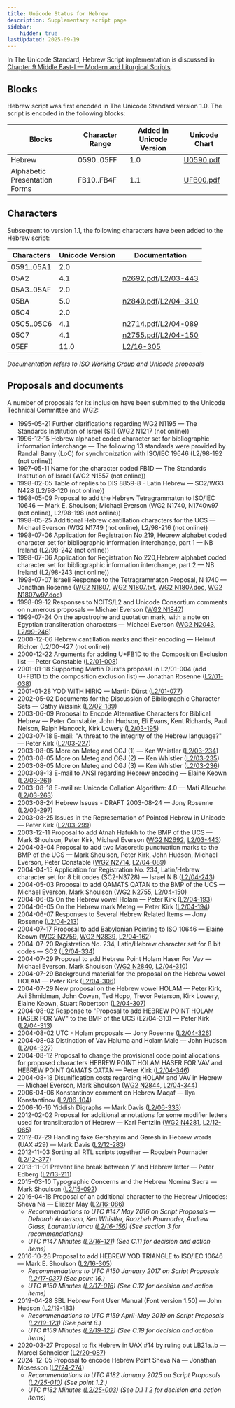 ```yaml
---
title: Unicode Status for Hebrew
description: Supplementary script page
sidebar:
    hidden: true
lastUpdated: 2025-09-19
---
```


In The Unicode Standard, Hebrew Script implementation is discussed in [Chapter 9 Middle East-I — Modern and Liturgical Scripts](https://www.unicode.org/versions/latest/core-spec/chapter-9/#G6528).

## Blocks

Hebrew script was first encoded in The Unicode Standard version 1.0. The script is encoded in the following blocks:

| Blocks  |  Character Range  |  Added in Unicode Version  |  Unicode Chart  |
| ------- | ----------------- | -------------------------- | --------------- |
| Hebrew  |  0590..05FF  |  1.0  |  [U0590.pdf](http://www.unicode.org/charts/PDF/U0590.pdf)  |
| Alphabetic Presentation Forms  |  FB10..FB4F |  1.1 |  [UFB00.pdf](http://www.unicode.org/charts/PDF/UFB00.pdf) |

## Characters

Subsequent to version 1.1, the following characters have been added to the Hebrew script:

| Characters | Unicode Version | Documentation |
| ---------- | --------------- | ------------- |
| 0591..05A1 | 2.0 |  |
| 05A2 | 4.1 | [n2692.pdf](https://www.unicode.org/wg2/docs/n2692.pdf)/[L2/03-443](http://www.unicode.org/cgi-bin/GetMatchingDocs.pl?L2/03-443) |
| 05A3..05AF | 2.0 |  |
| 05BA | 5.0 | [n2840.pdf](https://www.unicode.org/wg2/docs/n2840.pdf)/[L2/04-310](http://www.unicode.org/cgi-bin/GetMatchingDocs.pl?L2/04-310) |
| 05C4 | 2.0 |  |
| 05C5..05C6 | 4.1 | [n2714.pdf](https://www.unicode.org/wg2/docs/n2714.pdf)/[L2/04-089](http://www.unicode.org/cgi-bin/GetMatchingDocs.pl?L2/04-089) |
| 05C7 | 4.1 | [n2755.pdf](https://www.unicode.org/wg2/docs/n2755.pdf)/[L2/04-150](http://www.unicode.org/cgi-bin/GetMatchingDocs.pl?L2/04-150) |
| 05EF  |  11.0  |  [L2/16-305](http://www.unicode.org/cgi-bin/GetMatchingDocs.pl?L2/16-305)  |

_Documentation refers to [ISO Working Group](https://www.unicode.org/wg2/) and Unicode proposals_

## Proposals and documents

A number of proposals for its inclusion have been submitted to the Unicode Technical Committee and WG2:
- 1995-05-21 Further clarifications regarding WG2 N1195 — The Standards Institution of Israel  (SII) (WG2 N1217 (not online))
- 1996-12-15 Hebrew alphabet coded character set for bibliographic information interchange — The following 13 standards were provided by Randall Barry (LoC) for synchronization with ISO/IEC 19646 (L2/98-192 (not online))
- 1997-05-11 Name for the character coded FB1D — The Standards Institution of Israel (WG2 N1557 (not online))
- 1998-02-05 Table of replies to DIS 8859-8 - Latin Hebrew — SC2/WG3 N428 (L2/98-120 (not online))
- 1998-05-09 Proposal to add the Hebrew Tetragrammaton to ISO/IEC 10646 — Mark E. Shoulson; Michael Everson  (WG2 N1740, N1740w97 (not online), L2/98-198 (not online))
- 1998-05-25 Additional Hebrew cantillation characters for the UCS — Michael Everson  (WG2 N1749 (not online), L2/98-216 (not online))
- 1998-07-06 Application for Registration No.219, Hebrew alphabet coded character set for bibliographic information interchange, part 1 — NB Ireland (L2/98-242 (not online))
- 1998-07-06 Application for Registration No.220,Hebrew alphabet coded character set for bibliographic information interchange, part 2 — NB Ireland (L2/98-243 (not online))
- 1998-07-07 Israeli Response to the Tetragrammaton Proposal, N 1740 — Jonathan Rosenne ([WG2 N1807](https://www.unicode.org/wg2/docs/n1807.pdf), [WG2 N1807.txt](https://www.unicode.org/wg2/docs/n1807.txt), [WG2 N1807.doc](https://www.unicode.org/wg2/docs/n1807.doc), [WG2 N1807w97.doc](https://www.unicode.org/wg2/docs/n1807w97.doc))  
- 1998-09-12 Responses to NCITS/L2 and Unicode Consortium comments on numerous proposals — Michael Everson ([WG2 N1847](https://www.unicode.org/wg2/docs/n1847.pdf))               
- 1999-07-24 On the apostrophe and quotation mark, with a note on Egyptian transliteration characters — Michael Everson ([WG2 N2043](https://www.unicode.org/wg2/docs/n2043.pdf), [L2/99-246](http://www.unicode.org/L2/L1999/n2043.pdf))
- 2000-12-06 Hebrew cantillation marks and their encoding — Helmut Richter (L2/00-427 (not online))
- 2000-12-22 Arguments for adding U+FB1D to the Composition Exclusion list — Peter Constable  ([L2/01-008](http://www.unicode.org/cgi-bin/GetMatchingDocs.pl?L2/01-008))
- 2001-01-18 Supporting Martin Dürst’s proposal in L2/01-004 (add U+FB1D to the composition exclusion list) — Jonathan Rosenne ([L2/01-038](http://www.unicode.org/cgi-bin/GetMatchingDocs.pl?L2/01-038))
- 2001-01-28 YOD WITH HIRIQ — Martin Dürst ([L2/01-077](http://www.unicode.org/cgi-bin/GetMatchingDocs.pl?L2/01-077))
- 2002-05-02 Documents for the Discussion of Bibliographic Character Sets — Cathy Wissink ([L2/02-189](http://www.unicode.org/cgi-bin/GetMatchingDocs.pl?L2/02-189))
- 2003-06-09 Proposal to Encode Alternative Characters for Biblical Hebrew — Peter Constable, John Hudson, Eli Evans, Kent Richards, Paul Nelson, Ralph Hancock, Kirk Lowery ([L2/03-195](http://www.unicode.org/cgi-bin/GetMatchingDocs.pl?L2/03-195))
- 2003-07-18 E-mail: "A threat to the integrity of the Hebrew language?" — Peter Kirk ([L2/03-227](http://www.unicode.org/cgi-bin/GetMatchingDocs.pl?L2/03-227))
- 2003-08-05 More on Meteg and CGJ (1) — Ken Whistler ([L2/03-234](http://www.unicode.org/cgi-bin/GetMatchingDocs.pl?L2/03-234))
- 2003-08-05 More on Meteg and CGJ (2) — Ken Whistler ([L2/03-235](http://www.unicode.org/cgi-bin/GetMatchingDocs.pl?L2/03-235))
- 2003-08-05 More on Meteg and CGJ (3) — Ken Whistler ([L2/03-236](http://www.unicode.org/cgi-bin/GetMatchingDocs.pl?L2/03-236))
- 2003-08-13 E-mail to ANSI regarding Hebrew encoding — Elaine Keown ([L2/03-261](http://www.unicode.org/cgi-bin/GetMatchingDocs.pl?L2/03-261))
- 2003-08-18 E-mail re: Unicode Collation Algorithm: 4.0 — Mati Allouche ([L2/03-263](http://www.unicode.org/cgi-bin/GetMatchingDocs.pl?L2/03-263))
- 2003-08-24 Hebrew Issues - DRAFT 2003-08-24 — Jony Rosenne ([L2/03-297](http://www.unicode.org/cgi-bin/GetMatchingDocs.pl?L2/03-297))
- 2003-08-25 Issues in the Representation of Pointed Hebrew in Unicode — Peter Kirk ([L2/03-299](http://www.unicode.org/cgi-bin/GetMatchingDocs.pl?L2/03-299))
- 2003-12-11 Proposal to add Atnah Hafukh to the BMP of the UCS — Mark Shoulson, Peter Kirk, Michael Everson ([WG2 N2692](https://www.unicode.org/wg2/docs/n2692.pdf), [L2/03-443](http://www.unicode.org/cgi-bin/GetMatchingDocs.pl?L2/03-443))
- 2004-03-04 Proposal to add two Masoretic punctuation marks to the BMP of the UCS — Mark Shoulson, Peter Kirk, John Hudson, Michael Everson, Peter Constable ([WG2 N2714](https://www.unicode.org/wg2/docs/n2714.pdf), [L2/04-089](http://www.unicode.org/cgi-bin/GetMatchingDocs.pl?L2/04-089))
- 2004-04-15 Application for Registration No. 234, Latin/Hebrew character set for 8 bit codes (SC2-N3728) — Israel N B ([L2/04-243](http://www.unicode.org/cgi-bin/GetMatchingDocs.pl?L2/04-243))
- 2004-05-03 Proposal to add QAMATS QATAN to the BMP of the UCS — Michael Everson, Mark Shoulson ([WG2 N2755](https://www.unicode.org/wg2/docs/n2755.pdf), [L2/04-150](http://www.unicode.org/cgi-bin/GetMatchingDocs.pl?L2/04-150))
- 2004-06-05 On the Hebrew vowel Holam — Peter Kirk ([L2/04-193](http://www.unicode.org/cgi-bin/GetMatchingDocs.pl?L2/04-193))
- 2004-06-05 On the Hebrew mark Meteg — Peter Kirk ([L2/04-194](http://www.unicode.org/cgi-bin/GetMatchingDocs.pl?L2/04-194))
- 2004-06-07 Responses to Several Hebrew Related Items — Jony Rosenne ([L2/04-213](http://www.unicode.org/cgi-bin/GetMatchingDocs.pl?L2/04-213))
- 2004-07-17 Proposal to add Babylonian Pointing to ISO 10646 — Elaine Keown ([WG2 N2759](https://www.unicode.org/wg2/docs/n2759.pdf), [WG2 N2839](https://www.unicode.org/wg2/docs/n2839.pdf), [L2/04-162](http://www.unicode.org/cgi-bin/GetMatchingDocs.pl?L2/04-162))
- 2004-07-20 Registration No. 234, Latin/Hebrew character set for 8 bit codes — SC2 ([L2/04-334](http://www.unicode.org/cgi-bin/GetMatchingDocs.pl?L2/04-334))
- 2004-07-29 Proposal to add Hebrew Point Holam Haser For Vav — Michael Everson, Mark Shoulson ([WG2 N2840](https://www.unicode.org/wg2/docs/n2840.pdf), [L2/04-310](http://www.unicode.org/cgi-bin/GetMatchingDocs.pl?L2/04-310))
- 2004-07-29 Background material for the proposal on the Hebrew vowel HOLAM — Peter Kirk ([L2/04-306](http://www.unicode.org/cgi-bin/GetMatchingDocs.pl?L2/04-306))
- 2004-07-29 New proposal on the Hebrew vowel HOLAM — Peter Kirk, Avi Shmidman, John Cowan, Ted Hopp, Trevor Peterson, Kirk Lowery, Elaine Keown, Stuart Robertson ([L2/04-307](http://www.unicode.org/cgi-bin/GetMatchingDocs.pl?L2/04-307))
- 2004-08-02 Response to "Proposal to add HEBREW POINT HOLAM HASER FOR VAV" to the BMP of the UCS (L2/04-310) — Peter Kirk ([L2/04-313](http://www.unicode.org/cgi-bin/GetMatchingDocs.pl?L2/04-313))
- 2004-08-02 UTC - Holam proposals — Jony Rosenne ([L2/04-326](http://www.unicode.org/cgi-bin/GetMatchingDocs.pl?L2/04-326))
- 2004-08-03 Distinction of Vav Haluma and Holam Male — John Hudson ([L2/04-327](http://www.unicode.org/cgi-bin/GetMatchingDocs.pl?L2/04-327))
- 2004-08-12 Proposal to change the provisional code point allocations for proposed characters HEBREW POINT HOLAM HASER FOR VAV and HEBREW POINT QAMATS QATAN — Peter Kirk ([L2/04-346](http://www.unicode.org/cgi-bin/GetMatchingDocs.pl?L2/04-346))
- 2004-08-18 Disunification costs regarding HOLAM and VAV in Hebrew — Michael Everson, Mark Shoulson ([WG2 N2844](https://www.unicode.org/wg2/docs/n2844.pdf), [L2/04-344](http://www.unicode.org/cgi-bin/GetMatchingDocs.pl?L2/04-344))
- 2006-04-06 Konstantinov comment on Hebrew Maqaf — Ilya Konstantinov ([L2/06-104](http://www.unicode.org/cgi-bin/GetMatchingDocs.pl?L2/06-104))
- 2006-10-16 Yiddish Digraphs — Mark Davis ([L2/06-333](http://www.unicode.org/cgi-bin/GetMatchingDocs.pl?L2/06-333))
- 2012-02-02 Proposal for additional annotations for some modifier letters used for transliteration of Hebrew — Karl Pentzlin ([WG2 N4281](https://www.unicode.org/wg2/docs/n4281.pdf), [L2/12-065](http://www.unicode.org/cgi-bin/GetMatchingDocs.pl?L2/12-065))
- 2012-07-29 Handling fake Gershayim and Garesh in Hebrew words (UAX #29) — Mark Davis ([L2/12-283](http://www.unicode.org/cgi-bin/GetMatchingDocs.pl?L2/12-283))
- 2012-11-03 Sorting all RTL scripts together — Roozbeh Pournader ([L2/12-377](http://www.unicode.org/cgi-bin/GetMatchingDocs.pl?L2/12-377))
- 2013-11-01 Prevent line break between ‘/’ and Hebrew letter — Peter Edberg ([L2/13-211](http://www.unicode.org/cgi-bin/GetMatchingDocs.pl?L2/13-211))
- 2015-03-10 Typographic Concerns and the Hebrew Nomina Sacra — Mark Shoulson ([L2/15-092](http://www.unicode.org/cgi-bin/GetMatchingDocs.pl?L2/15-092))
- 2016-04-18 Proposal of an additional character to the Hebrew Unicodes: Sheva Na — Eliezer May ([L2/16-086](http://www.unicode.org/cgi-bin/GetMatchingDocs.pl?L2/16-086))
  - _Recommendations to UTC #147 May 2016 on Script Proposals — Deborah Anderson, Ken Whistler, Roozbeh Pournader, Andrew Glass, Laurentiu Iancu ([L2/16-156](http://www.unicode.org/cgi-bin/GetMatchingDocs.pl?L2/16-156)) (See section 3 for recommendations)_
  - _UTC #147 Minutes ([L2/16-121](http://www.unicode.org/cgi-bin/GetMatchingDocs.pl?L2/16-121)) (See C.11 for decision and action items)_
- 2016-10-28 Proposal to add HEBREW YOD TRIANGLE to ISO/IEC 10646 — Mark E. Shoulson ([L2/16-305](http://www.unicode.org/cgi-bin/GetMatchingDocs.pl?L2/16-305))
  - _Recommendations to UTC #150 January 2017 on Script Proposals ([L2/17-037](http://www.unicode.org/L2/L2017/17037-script-ad-hoc.pdf)) (See point 16.)_
  - _UTC #150 Minutes ([L2/17-016](http://www.unicode.org/L2/L2017/17016.htm)) (See C.12 for decision and action items)_
- 2019-04-28 SBL Hebrew Font User Manual (Font version 1.50) — John Hudson ([L2/19-183](http://www.unicode.org/cgi-bin/GetMatchingDocs.pl?L2/19-183))
  - _Recommendations to UTC #159 April-May 2019 on Script Proposals ([L2/19-173](http://www.unicode.org/L2/L2019/19173-script-adhoc-recs.pdf)) (See point 8.)_
  - _UTC #159 Minutes ([L2/19-122](http://www.unicode.org/L2/L2019/19122.htm)) (See C.19 for decision and action items)_
- 2020-03-27 Proposal to fix Hebrew in UAX #14 by ruling out LB21a..b — Marcel Schneider ([L2/20-087](http://www.unicode.org/cgi-bin/GetMatchingDocs.pl?L2/20-087))
- 2024-12-05 Proposal to encode Hebrew Point Sheva Na — Jonathan Mosesson ([L2/24-274](http://www.unicode.org/cgi-bin/GetMatchingDocs.pl?L2/24-274))
  - _Recommendations to UTC #182 January 2025 on Script Proposals ([L2/25-010](http://www.unicode.org/cgi-bin/GetMatchingDocs.pl?L2/25-010)) (See point 1.2.)_
  - _UTC #182 Minutes ([L2/25-003](https://www.unicode.org/L2/L2025/25003.htm)) (See D.1 1.2 for decision and action items)_
